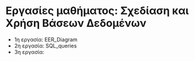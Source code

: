# Εργασίες μαθήματος: Σχεδίαση και Χρήση Βάσεων Δεδομένων

* 1η εργασία: EER_Diagram
* 2η εργασία: SQL_queries
* 3η εργασία:
